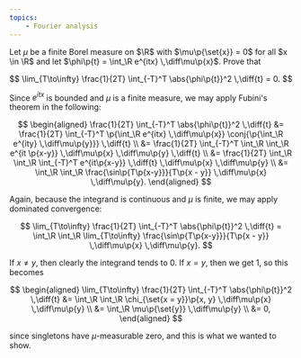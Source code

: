 ```yaml
---
topics:
    - Fourier analysis
---
```


<problem>

Let $\mu$ be a finite Borel measure on $\R$ with $\mu\p{\set{x}} = 0$ for all $x \in \R$ and let $\phi\p{t} = \int_\R e^{itx} \,\diff\mu\p{x}$. Prove that

$$
\lim_{T\to\infty} \frac{1}{2T} \int_{-T}^T \abs{\phi\p{t}}^2 \,\diff{t} = 0.
$$

</problem>

<solution>

Since $e^{itx}$ is bounded and $\mu$ is a finite measure, we may apply Fubini's theorem in the following:

$$
\begin{aligned}
    \frac{1}{2T} \int_{-T}^T \abs{\phi\p{t}}^2 \,\diff{t}
        &= \frac{1}{2T} \int_{-T}^T \p{\int_\R e^{itx} \,\diff\mu\p{x}} \conj{\p{\int_\R e^{ity} \,\diff\mu\p{y}}} \,\diff{t} \\
        &= \frac{1}{2T} \int_{-T}^T \int_\R \int_\R e^{it
        \p{x-y}} \,\diff\mu\p{x} \,\diff\mu\p{y} \,\diff{t} \\
        &= \frac{1}{2T} \int_\R \int_\R \int_{-T}^T e^{it\p{x-y}} \,\diff{t} \,\diff\mu\p{x} \,\diff\mu\p{y} \\
        &= \int_\R \int_\R \frac{\sin\p{T\p{x-y}}}{T\p{x - y}} \,\diff\mu\p{x} \,\diff\mu\p{y}.
\end{aligned}
$$

Again, because the integrand is continuous and $\mu$ is finite, we may apply dominated convergence:

$$
\lim_{T\to\infty} \frac{1}{2T} \int_{-T}^T \abs{\phi\p{t}}^2 \,\diff{t}
    = \int_\R \int_\R \lim_{T\to\infty} \frac{\sin\p{T\p{x-y}}}{T\p{x - y}} \,\diff\mu\p{x} \,\diff\mu\p{y}.
$$

If $x \neq y$, then clearly the integrand tends to $0$. If $x = y$, then we get $1$, so this becomes

$$
\begin{aligned}
    \lim_{T\to\infty} \frac{1}{2T} \int_{-T}^T \abs{\phi\p{t}}^2 \,\diff{t}
        &= \int_\R \int_\R \chi_{\set{x = y}}\p{x, y} \,\diff\mu\p{x} \,\diff\mu\p{y} \\
        &= \int_\R \mu\p{\set{y}} \,\diff\mu\p{y} \\
        &= 0,
\end{aligned}
$$

since singletons have $\mu$-measurable zero, and this is what we wanted to show.

</solution>
